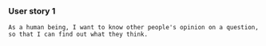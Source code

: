 ### User story 1

    As a human being, I want to know other people's opinion on a question, so that I can find out what they think.